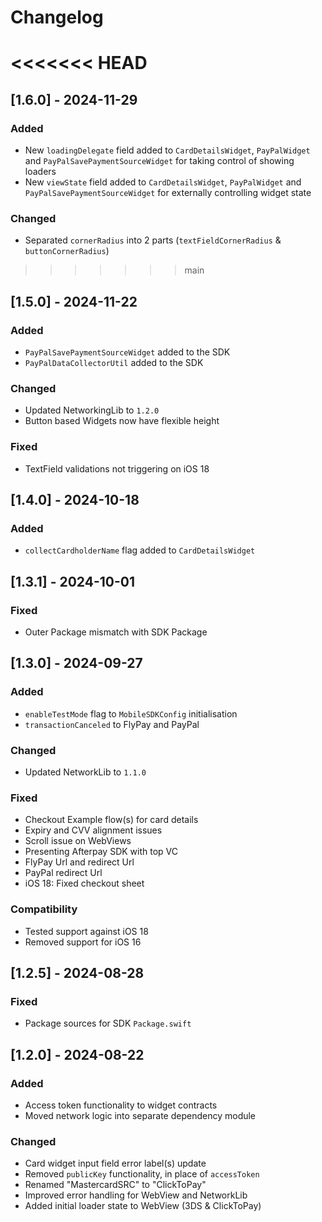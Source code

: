 # Changelog

<<<<<<< HEAD
=======
## [1.6.0] - 2024-11-29

### Added

- New `loadingDelegate` field added to `CardDetailsWidget`, `PayPalWidget` and `PayPalSavePaymentSourceWidget` for taking control of showing loaders
- New `viewState` field added to `CardDetailsWidget`, `PayPalWidget` and `PayPalSavePaymentSourceWidget` for externally controlling widget state

### Changed

- Separated `cornerRadius` into 2 parts (`textFieldCornerRadius` & `buttonCornerRadius`)

>>>>>>> main
## [1.5.0] - 2024-11-22

### Added

- `PayPalSavePaymentSourceWidget` added to the SDK
- `PayPalDataCollectorUtil` added to the SDK

### Changed

- Updated NetworkingLib to `1.2.0`
- Button based Widgets now have flexible height

### Fixed

 - TextField validations not triggering on iOS 18

## [1.4.0] - 2024-10-18

### Added

- `collectCardholderName` flag added to `CardDetailsWidget`

## [1.3.1] - 2024-10-01

### Fixed

 - Outer Package mismatch with SDK Package

## [1.3.0] - 2024-09-27

### Added

- `enableTestMode` flag to `MobileSDKConfig` initialisation 
- `transactionCanceled` to FlyPay and PayPal

### Changed

- Updated NetworkLib to `1.1.0`

### Fixed

- Checkout Example flow(s) for card details
- Expiry and CVV alignment issues
- Scroll issue on WebViews
- Presenting Afterpay SDK with top VC
- FlyPay Url and redirect Url
- PayPal redirect Url
- iOS 18: Fixed checkout sheet

### Compatibility
- Tested support against iOS 18
- Removed support for iOS 16

## [1.2.5] - 2024-08-28

### Fixed

- Package sources for SDK `Package.swift`

## [1.2.0] - 2024-08-22

### Added

- Access token functionality to widget contracts
- Moved network logic into separate dependency module

### Changed

- Card widget input field error label(s) update
- Removed `publicKey` functionality, in place of `accessToken`
- Renamed "MastercardSRC" to "ClickToPay"
- Improved error handling for WebView and NetworkLib
- Added initial loader state to WebView (3DS & ClickToPay)

